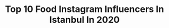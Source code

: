 ---
title: Top 10 Food Instagram Influencers In Istanbul In 2020
description: >-
  Find top food Instagram influencers in Istanbul in 2020. Most popular hashtags: #food #istanbul #evdekal #foodporn.
platform: Instagram
profiles:
  - username: "ikizler_huseyin"
    fullname: >-
      Hüseyin Durmaz
    location: "Turkey"
    followers: 8612
    engagement: 839
    commentsToLikes: 0.003460
    id: ck5zmd13ymck70i14bhbqc4p6
    verified: false
    hashtags: "#gaziantep, #beymen, #aile, #towerbridge"
  - username: "gezginyiyor"
    fullname: >-
      Gezgin Yiyor
    location: "Turkey"
    followers: 176527
    engagement: 248
    commentsToLikes: 0.008402
    id: ck0vwja33u2wo0i19xwrc9ug0
    verified: false
    hashtags: "#gebze, #latte, #gezginyiyor, #sefak"
  - username: "leventdemircakmak"
    fullname: >-
      Levent Demirçakmak
    location: "Turkey"
    followers: 5839
    engagement: 802
    commentsToLikes: 0.016463
    id: ck6ue4z2doumr0j71q0qe769x
    verified: false
    hashtags: "#besiktas, #gelisimuniversitesi, #beslenme, #mastercheft"
  - username: "seyyarholding"
    fullname: >-
      SEYYAR HOLDİNG TAVUKLU PİLAV
    location: "Turkey"
    followers: 75888
    engagement: 178
    commentsToLikes: 0.011467
    id: ck134i9alwk1q0i19sl62o7ji
    verified: false
    hashtags: "#idlib, #seyyarholding, #turkey, #millie"
  - username: "hasan.algac"
    fullname: >-
      Hasan Algaç
    location: "Turkey"
    followers: 8193
    engagement: 630
    commentsToLikes: 0.007418
    id: ck6ugx3d45oiq0j71rojzhm35
    verified: false
    hashtags: "#style, #me, #racing, #ye"
  - username: "yesene_catering"
    fullname: >-
      Dilek Pfeiffer
    location: "Turkey"
    followers: 3597
    engagement: 967
    commentsToLikes: 0.288170
    id: ck5q4ijthp56n0i114o1hsbcv
    verified: false
    hashtags: "#drinks, #tasty, #artin, #sunum"
  - username: "nurlu"
    fullname: >-
      Mother & Wife & Food Blogger
    location: "Turkey"
    followers: 87803
    engagement: 189
    commentsToLikes: 0.049422
    id: ck13483iav6h60i19obg1fvm1
    verified: false
    hashtags: "#traditionalfood, #zeytinya, #annekurabiyesi, #recipeoftheday"
  - username: "cairofoodiecouple"
    fullname: >-
      The Terzibashians 🇦🇲
    location: "Turkey"
    followers: 180592
    engagement: 63
    commentsToLikes: 0.289391
    id: ck0w1ccquin5u0i19z48ujtoa
    verified: false
    hashtags: "#sparklelikeg1882, #pepsi, #alexandria, #fsalexandria"
  - username: "ucan_muhendis"
    fullname: >-
      Cansu Gül / Uçan Mühendis 🚀
    location: "Turkey"
    followers: 7577
    engagement: 2731
    commentsToLikes: 0.015917
    id: ck14kee85p46c0i1955tckvw0
    verified: false
    hashtags: "#edremit, #mthology, #italya, #salsadancing"
  - username: "istanbulfood"
    fullname: >-
      Tuba Şatana
    location: "Turkey"
    followers: 36036
    engagement: 113
    commentsToLikes: 0.026597
    id: ck6uhfx3m8w5i0j71j846983c
    verified: true
    hashtags: "#kurtulu, #foodshopping, #tbt, #istanbul"
---